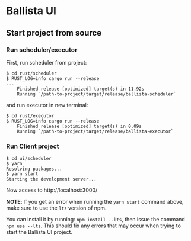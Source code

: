 <!---
  Licensed to the Apache Software Foundation (ASF) under one
  or more contributor license agreements.  See the NOTICE file
  distributed with this work for additional information
  regarding copyright ownership.  The ASF licenses this file
  to you under the Apache License, Version 2.0 (the
  "License"); you may not use this file except in compliance
  with the License.  You may obtain a copy of the License at

    http://www.apache.org/licenses/LICENSE-2.0

  Unless required by applicable law or agreed to in writing,
  software distributed under the License is distributed on an
  "AS IS" BASIS, WITHOUT WARRANTIES OR CONDITIONS OF ANY
  KIND, either express or implied.  See the License for the
  specific language governing permissions and limitations
  under the License.
-->

# Ballista UI

## Start project from source

### Run scheduler/executor

First, run scheduler from project:

```shell
$ cd rust/scheduler
$ RUST_LOG=info cargo run --release
...
    Finished release [optimized] target(s) in 11.92s
    Running `/path-to-project/target/release/ballista-scheduler`
```

and run executor in new terminal:

```shell
$ cd rust/executor
$ RUST_LOG=info cargo run --release
    Finished release [optimized] target(s) in 0.09s
    Running `/path-to-project/target/release/ballista-executor`
```

### Run Client project

```shell
$ cd ui/scheduler
$ yarn
Resolving packages...
$ yarn start
Starting the development server...
```

Now access to http://localhost:3000/

**NOTE**: If you get an error when running the `yarn start` command above, make sure
to use the `lts` version of npm.

You can install it by running: `npm install --lts`, then issue the command 
`npm use --lts`.  This should fix any errors that may occur when trying to start
the Ballista UI project.

